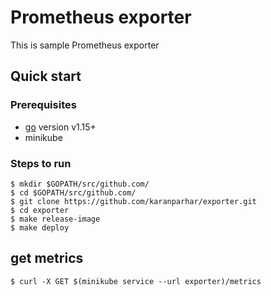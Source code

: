 # Prometheus exporter

This is sample Prometheus exporter

## Quick start

### Prerequisites
- [go](https://golang.org/dl/) version v1.15+
- minikube

### Steps to run

```
$ mkdir $GOPATH/src/github.com/
$ cd $GOPATH/src/github.com/
$ git clone https://github.com/karanparhar/exporter.git
$ cd exporter
$ make release-image
$ make deploy
```

## get metrics
```
$ curl -X GET $(minikube service --url exporter)/metrics

```